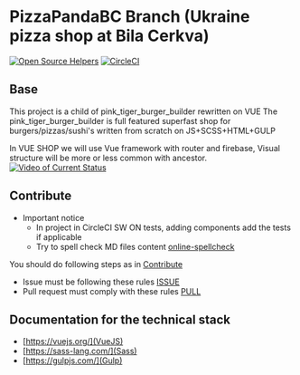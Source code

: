 # PizzaPandaBC Branch (Ukraine pizza shop at Bila Cerkva)

[![Open Source Helpers](https://www.codetriage.com/igavelyuk/vue-shop/badges/users.svg)](https://www.codetriage.com/igavelyuk/vue-shop/)  [![CircleCI](https://circleci.com/gh/igavelyuk/vue-shop/tree/master.svg?style=svg)](https://circleci.com/gh/igavelyuk/vue-shop/tree/master)

## Base

This project is a child of pink_tiger_burger_builder rewritten on VUE
The pink_tiger_burger_builder is full featured superfast shop for burgers/pizzas/sushi's written from scratch on JS+SCSS+HTML+GULP

In VUE SHOP we will use Vue framework with router and firebase, Visual structure will be more or less common with ancestor.
[![Video of Current Status](https://img.youtube.com/vi/iofldHFFBXE/0.jpg)](https://www.youtube.com/watch?v=iofldHFFBXE)

## Contribute

- Important notice
  - In project in CircleCI SW ON tests, adding components add the tests if applicable
  - Try to spell check MD files content [online-spellcheck](https://www.online-spellcheck.com/)

You should do following steps as in [Contribute](https://github.com/igavelyuk/vue-shop/blob/master/CONTRIB.md)

* Issue must be following these rules [ISSUE](https://github.com/igavelyuk/vue-shop/blob/master/ISSUE.md)
* Pull request must comply with these rules [PULL](https://github.com/igavelyuk/vue-shop/blob/master/PULL_REQUEST.md)

## Documentation for the technical stack

* [https://vuejs.org/](VueJS)
* [https://sass-lang.com/](Sass)
* [https://gulpjs.com/](Gulp)
